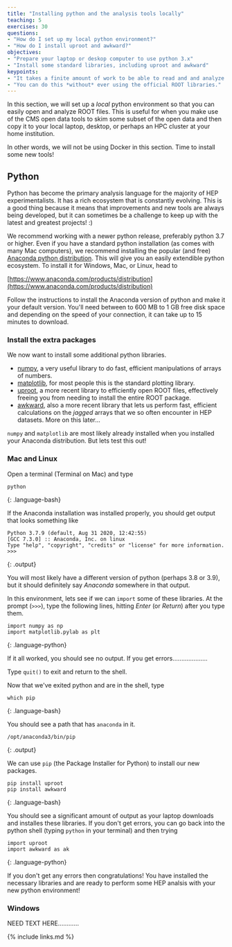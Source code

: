 ```yaml
---
title: "Installing python and the analysis tools locally"
teaching: 5
exercises: 30
questions:
- "How do I set up my local python environment?"
- "How do I install uproot and awkward?"
objectives:
- "Prepare your laptop or deskop computer to use python 3.x"
- "Install some standard libraries, including uproot and awkward"
keypoints:
- "It takes a finite amount of work to be able to read and and analyze ROOT files on your laptop."
- "You can do this *without* ever using the official ROOT libraries."
---
```


In this section, we will set up a *local* python environment so that you can easily open
and analyze ROOT files. This is useful for when you make use of the CMS open data tools to skim 
some subset of the open data and then copy it to your local laptop, desktop, or perhaps an 
HPC cluster at your home institution. 

In other words, we will not be using Docker in this section. Time to install some new tools!

## Python

Python has become the primary analysis language for the majority of HEP experimentalists. It has a
rich ecosystem that is constantly evolving. This is a good thing because it means that improvements
and new tools are always being developed, but it can sometimes be a challenge to keep up with the 
latest and greatest projects! :)

We recommend working with a newer python release, preferably python 3.7 or higher. Even if you have 
a standard python installation (as comes with many Mac computers), we recommend installing
the popular (and free) [Anaconda python distribution](https://www.anaconda.com/). This will give you an easily extendible
python ecosystem. To install it for Windows, Mac, or Linux, head to 

[https://www.anaconda.com/products/distribution](https://www.anaconda.com/products/distribution)

Follow the instructions to install the Anaconda version of python and make it your default version. You'll
need between to 600 MB to 1 GB free disk space and depending on the speed of your connection, it can
take up to 15 minutes to download. 

### Install the extra packages

We now want to install some additional python libraries.

* [numpy](https://numpy.org/), a very useful library to do fast, efficient manipulations of arrays of numbers.
* [matplotlib](https://matplotlib.org/), for most people this is the standard plotting library.
* [uproot](https://uproot.readthedocs.io/en/latest/index.html), a more recent library to efficiently open ROOT files, effectively freeing you from needing to install the entire ROOT package.
* [awkward](https://awkward-array.readthedocs.io/en/latest/), also a more recent library that lets us perform fast, efficient calculations on the *jagged* arrays that we so often encounter in HEP datasets. More on this later...

`numpy` and `matplotlib` are most likely already installed when you installed your Anaconda distribution. But lets test this out!

### Mac and Linux

Open a terminal (Terminal on Mac) and type

~~~
python
~~~
{: .language-bash}

If the Anaconda installation was installed properly, you should get output that looks something like

~~~
Python 3.7.9 (default, Aug 31 2020, 12:42:55)
[GCC 7.3.0] :: Anaconda, Inc. on linux
Type "help", "copyright", "credits" or "license" for more information.
>>>
~~~
{: .output}

You will most likely have a different version of python (perhaps 3.8 or 3.9), but it should definitely 
say *Anaconda* somewhere in that output. 

In this environment, lets see if we can `import` some of these libraries. At the prompt (`>>>`), type
the following lines, hitting *Enter* (or *Return*) after you type them. 

~~~
import numpy as np
import matplotlib.pylab as plt
~~~
{: .language-python}

If it all worked, you should see no output. If you get errors....................

Type `quit()` to exit and return to the shell. 

Now that we've exited python and are in the shell, type

~~~
which pip
~~~
{: .language-bash}

You should see a path that has `anaconda` in it. 

~~~
/opt/anaconda3/bin/pip
~~~
{: .output}

We can use `pip` (the Package Installer for Python) to install our new packages.


~~~
pip install uproot
pip install awkward
~~~
{: .language-bash}

You should see a significant amount of output as your laptop downloads and installes these libraries. 
If you don't get errors, you can go back into the python shell (typing `python` in your terminal) and then trying

~~~
import uproot
import awkward as ak
~~~
{: .language-python}

If you don't get any errors then congratulations! You have installed the necessary libraries and are ready to
perform some HEP analsis with your new python environment!






### Windows

NEED TEXT HERE............



{% include links.md %}

